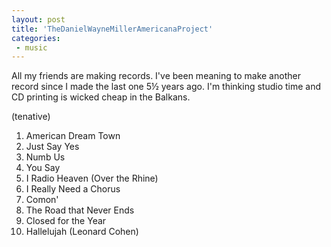 ```yaml
---
layout: post
title: 'TheDanielWayneMillerAmericanaProject'
categories:
 - music
---
```


All my friends are making records. I've been meaning to make another record since I made the last one 5½ years ago. I'm thinking studio time and CD printing is wicked cheap in the Balkans.

(tenative)

1. American Dream Town
2. Just Say Yes
3. Numb Us
4. You Say
5. I Radio Heaven (Over the Rhine)
6. I Really Need a Chorus
7. Comon'
8. The Road that Never Ends 
9. Closed for the Year
10.	Hallelujah (Leonard Cohen)